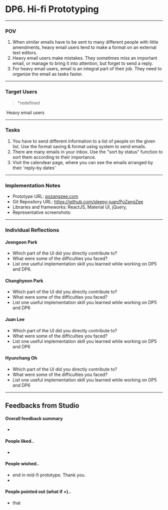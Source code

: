 # DP6. Hi-fi Prototyping

------

### POV

1. When similar emails have to be sent to many different people with little amendments, heavy email users tend to make a format on an external text editors.
2. Heavy email users make mistakes. They sometimes miss an important email, or manage to bring it into attention, but forget to send a reply.
3. For heavy email users, email is an integral part of their job. They need to organize the email as tasks faster.

------

### Target Users 

> *redefined

​	Heavy email users

------

### Tasks

1. You have to send different information to a list of people on the given list. Use the format saving & format using system to send emails.
2. There are many emails in your inbox. Use the "sort by status" function to sort them according to their importance. 
3. Visit the calendear page, where you can see the emails arranged by their 'reply-by dates'

------

### Implementation Notes

- Prototype URL: [pozangzee.com](pozangzee.com)
- Git Repository URL: <https://github.com/sleepy-juan/PoZangZee>
- Libraries and frameworks: ReactJS, Material UI, jQuery, 
- Representative screenshots:

------

### Individual Reflections

#### Jeongeon Park

- Which part of the UI did you directly contribute to?
- What were some of the difficulties you faced?
- List one useful implementation skill you learned while working on DP5 and DP6.

#### Changhyeon Park

- Which part of the UI did you directly contribute to?
- What were some of the difficulties you faced?
- List one useful implementation skill you learned while working on DP5 and DP6

#### Juan Lee

- Which part of the UI did you directly contribute to?
- What were some of the difficulties you faced?
- List one useful implementation skill you learned while working on DP5 and DP6

#### Hyunchang Oh

- Which part of the UI did you directly contribute to?
- What were some of the difficulties you faced?
- List one useful implementation skill you learned while working on DP5 and DP6

------

## Feedbacks from Studio

#### Overall feedback summary

- 

#### People liked..

- 

#### People wished..

- end in mid-fi prototype. Thank you.
- 

#### People pointed out (what if +)..

- that 